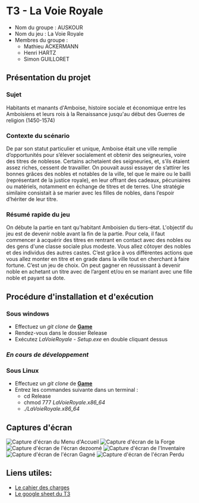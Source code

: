 # T3 - La Voie Royale

- Nom du groupe : AUSKOUR
- Nom du jeu : La Voie Royale
- Membres du groupe :
    - Mathieu ACKERMANN
    - Henri HARTZ
    - Simon GUILLORET


## Présentation du projet

### Sujet
Habitants et manants d'Amboise, histoire sociale et économique entre les Amboisiens et leurs rois à la Renaissance jusqu'au début des Guerres de religion (1450-1574)

### Contexte du scénario
De par son statut particulier et unique, Amboise était une ville remplie d’opportunités pour s’élever socialement et obtenir des seigneuries, voire des titres de noblesse.
Certains achetaient des seigneuries, et, s’ils étaient assez riches, cessent de travailler.
On pouvait aussi essayer de s’attirer les bonnes grâces des nobles et notables de la ville, tel que le maire ou le bailli (représentant de la justice royale), en leur offrant des cadeaux, pécuniaires ou matériels, notamment en échange de titres et de terres. Une stratégie similaire consistait à se marier avec les filles de nobles, dans l’espoir d’hériter de leur titre.

### Résumé rapide du jeu
On débute la partie en tant qu'habitant Amboisien du tiers-état. L'objectif du jeu est de devenir noble avant la fin de la partie. Pour cela, il faut commencer à acquérir des titres en rentrant en contact avec des nobles ou des gens d'une classe sociale plus modeste. Vous allez côtoyer des nobles et des individus des autres castes. C’est grâce à vos différentes actions que vous allez monter en titre et en grade dans la ville tout en cherchant à faire fortune. C’est un jeu de choix. On peut gagner en réussissant à devenir noble en achetant un titre avec de l’argent et/ou en se mariant avec une fille noble et payant sa dote.

## Procédure d'installation et d'exécution
### Sous windows
- Effectuez un *git clone* de [__Game__](https://git.unistra.fr/auskour/t3-mod-23-b/-/tree/main/Game?ref_type=heads)
- Rendez-vous dans le dossier Release
- Exécutez *LaVoieRoyale - Setup.exe* en double cliquant dessus

### *En cours de développement*
### Sous Linux
- Effectuez un *git clone* de [__Game__](https://git.unistra.fr/auskour/t3-mod-23-b/-/tree/main/Game?ref_type=heads)
- Entrez les commandes suivante dans un terminal :
    - cd Release
    - chmod 777 *LaVoieRoyale.x86_64*
    - *./LaVoieRoyale.x86_64*

## Captures d'écran

![Capture d'écran du Menu d'Accueil](./ScreenShots/screenMenuAccueil.png)
![Capture d'écran de la Forge](./ScreenShots/screenForge.png)
![Capture d'écran de l'écran dezoomé](./ScreenShots/screenDeZoom.png)
![Capture d'écran de l'Inventaire](./ScreenShots/screenInventaire.png)
![Capture d'écran de l'écran Gagné](./ScreenShots/screenWin.png)
![Capture d'écran de l'écran Perdu](./ScreenShots/screenLose.png)


## Liens utiles:
- [Le cahier des charges](https://docs.google.com/document/d/1kBEbKzOqdxH2LaxdPOYSaSH5yMCf-24NimNT3ag3_nw/edit?usp=sharing)
- [Le google sheet du T3](https://docs.google.com/spreadsheets/d/1ObAhKdszRl0_Bh1YLE9KecVansGJnkslSzq5-qT76nM/edit?usp=sharing)

